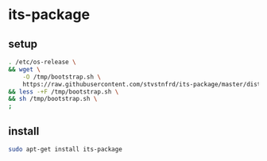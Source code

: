 # its-package

## setup

```sh
. /etc/os-release \
&& wget \
	-O /tmp/bootstrap.sh \
	https://raw.githubusercontent.com/stvstnfrd/its-package/master/dist/${ID}/${VERSION_CODENAME}/Bootstrap.sh \
&& less -+F /tmp/bootstrap.sh \
&& sh /tmp/bootstrap.sh \
;
```

## install

```sh
sudo apt-get install its-package
```
